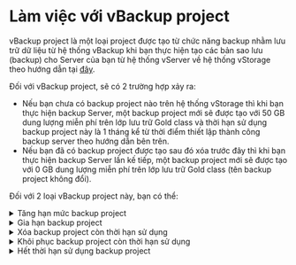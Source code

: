 # Làm việc với vBackup project

vBackup project là một loại project được tạo từ chức năng backup nhằm lưu trữ dữ liệu từ hệ thống vBackup khi bạn thực hiện tạo các bản sao lưu (backup) cho Server của bạn từ hệ thống vServer về hệ thống vStorage theo hướng dẫn tại [đây](../../../../vserver/compute-hcm03-1a/backup/).

Đối với vBackup project, sẽ có 2 trường hợp xảy ra:&#x20;

* Nếu bạn chưa có backup project nào trên hệ thống vStorage thì khi bạn thực hiện backup Server, một backup project mới sẽ được tạo với 50 GB dung lượng miễn phí trên lớp lưu trữ Gold class và thời hạn sử dụng backup project này là 1 tháng kể từ thời điểm thiết lập thành công backup server theo hướng dẫn bên trên.&#x20;
* Nếu bạn đã có backup project được tạo sau đó xóa trước đây thì khi bạn thực hiện backup Server lần kế tiếp, một backup project mới sẽ được tạo với 0 GB dung lượng miễn phí trên lớp lưu trữ Gold class (tên backup project không đổi).&#x20;

Đối với 2 loại vBackup project này, bạn có thể:

<details>

<summary>Tăng hạn mức backup project</summary>

Sau khi một backup project được khởi tạo lần đầu tiên, lúc này backup project của bạn có dung lượng lưu trữ 50GB với thời hạn lưu trữ là 1 tháng. Từ lần khởi tạo thứ hai, backup project có dung lượng lưu trữ 0GB. Nếu dung lượng lưu trữ này là không đủ so với nhu cầu của bạn, bạn có thể tiếp tục thực hiện tăng hạn mức của backup project này bằng cách:

1. Đăng nhập vào [https://vstorage.console.vngcloud.vn](https://vstorage.console.vngcloud.vn/storage/list).
2. Chọn biểu tượng \<update khi lên guide>tại **project** bạn muốn thực hiện thay đổi quota. Chọn **Thay đổi quota.**
3. Màn hình **Thay đổi quota** được hiển th&#x1ECB;**.** Chọn **quota** lưu trữ mong muốn tăng thêm, **quota** lưu trữ bạn có thể tăng thêm hoặc giảm đi đến mức tối đa hoặc tối thiểu bằng **quota** lưu trữ mà gói lưu trữ cung cấp. Bạn không thể điều chỉnh **quota** lưu trữ nhỏ hơn hoặc vượt quá giá trị này.
4. Chọn **Thay đổi quota project.**
5. Thực hiện các bước **thanh toán giỏ hàng** nếu bạn là người dùng trả trước hoặc chọn **Thay đổi quota project** nếu bạn là người dùng trả sau.

Sau khi bạn hoàn thành 5 bước được mô tả bên trên, backup project của bạn đã được tăng giảm hạn mức.

Chúng tôi chỉ miễn phí cho bạn dung lượng lưu trữ 50GB ở lớp lưu trữ Gold class trong chu kỳ lưu trữ 1 tháng. Nếu bạn thực hiện tăng dung lượng quá 50 GB thì chi phí sẽ được tính bao gồm dung lượng lưu trữ ngoài 50GB này. Quy trình và phương thức tính giá tương tự như khi tăng giảm hạn mức project thông thường. Chi tiết tham khảo thêm tại [Cách tính phí](https://docs.vngcloud.vn/pages/viewpage.action?pageId=49648482).

</details>

<details>

<summary>Gia hạn backup project</summary>

Sau khi một backup project được khởi tạo lần đầu tiên, lúc này backup project của bạn có dung lượng lưu trữ 50GB với thời hạn lưu trữ là 1 tháng. Từ lần khởi tạo thứ hai, backup project có dung lượng lưu trữ 0GB với thời hạn lưu trữ là 1 tháng. Sau 1 tháng sử dụng thì backup project của bạn sẽ hết hạn và sẽ bị xóa khỏi hệ thống của chúng tôi. Nếu bạn có nhu cầu lưu trữ dữ liệu backup Server này quá 1 tháng thì bạn có thể thực hiện gia hạn backup project theo hướng dẫn bên dưới:

1. Đăng nhập vào [https://vstorage.console.vngcloud.vn](https://vstorage.console.vngcloud.vn/storage/list).
2. Chọn biểu tượng \<update khi lên guide> tại **project** bạn muốn thực hiện gia hạn. Chọn **Gia hạn**.
3. Chọn **chu kỳ** mà bạn mong muốn gia hạn.
4. Chọn **Gia hạn project**.
5. Thực hiện các bước **thanh toán giỏ hàng** nếu bạn là người dùng trả trước hoặc chọn **Gia hạn project** nếu bạn là người dùng trả sau.

Sau khi bạn hoàn thành 5 bước được mô tả bên trên, backup roject của bạn đã được gia hạn.

Chúng tôi chỉ miễn phí cho bạn dung lượng lưu trữ 50GB ở lớp lưu trữ Gold class trong chu kỳ lưu trữ 1 tháng. Nếu bạn thực hiện gia hạn thì chi phí sẽ được tính từ ngày kết thúc chu kỳ lưu trữ miễn phí tới ngày hết hạn theo chu kỳ mới mà bạn gia hạn. Quy trình và phương thức tính giá tương tự như khi gia hạn project thông thường. Chi tiết tham khảo thêm tại [Cách tính phí](https://docs.vngcloud.vn/pages/viewpage.action?pageId=49648482).

\


</details>

<details>

<summary>Xóa backup project còn thời hạn sử dụng</summary>

Sau khi một backup project được khởi tạo lần đầu tiên, lúc này backup project của bạn có dung lượng lưu trữ 50GB với thời hạn lưu trữ là 1 tháng. Từ lần khởi tạo thứ hai, backup project có dung lượng lưu trữ 0GB. Nếu bạn không có nhu cầu sử dụng backup project này, bạn có thể thực hiện xóa chúng theo hướng dẫn tại [Xóa project](lam-viec-voi-project/xoa-project.md).

Lúc này **backup project** bị xóa sẽ nằm trong **Thùng rác**, bạn có thể:

* **Xóa** **hoàn toàn** backup project khỏi vStorage bằng cách chọn **Xóa**.
* **Khôi phục** lại backup project sử dụng theo hướng dẫn ngay bên dưới.

Đối với khách hàng trả trước, nếu bạn đã phát sinh chi phí cho việc gia hạn hay tăng hạn mức backup project này thì khi bạn thực hiện xóa backup project còn thời hạn sử dụng, chúng tôi sẽ thực hiện bồi hoàn lại cho bạn số tiền thực tế mà bạn chưa sử dụng tương ứng trong chu kỳ lưu trữ còn lại. Chi tiết cách vStorage tính phí bồi hoàn và khôi phục project, hãy xem [Cách tính phí](https://docs.vngcloud.vn/pages/viewpage.action?pageId=49648482).&#x20;

Do hành động xóa project tiềm ẩn nhiều rủi ro nên chúng tôi khuyến cáo bạn hãy xem xét cẩn thận cũng như tạo một phiên bản dự phòng của project trước khi thực hiện xóa.&#x20;

</details>

<details>

<summary>Khôi phục backup project còn thời hạn sử dụng</summary>

Bạn có thể khôi phục backup project sau khi xóa theo hướng dẫn bên trên bằng cách:

1. Đăng nhập vào [https://vstorage.console.vngcloud.vn](https://vstorage.console.vngcloud.vn/storage/list).
2. Chọn menu **Thùng rác.**
3. Chọn biểu tượng \<update khi lên guide>trên **project** muốn thực hiện khôi phục.
4. Chọn **Khôi phục project.**
5. Thực hiện các bước **thanh toán giỏ hàng** nếu bạn là người dùng trả trước hoặc chọn **Khôi phục project** nếu bạn là người dùng trả sau.

Sau khi bạn hoàn thành 5 bước được mô tả bên trên, backup project của bạn đã được khôi phục.

Nếu backup project mà bạn thực hiện khôi phục chưa được Gia hạn hay Tăng giảm hạn mức bất kỳ một lần nào thì bạn có thể khôi phục lại backup project này với thông tin thanh toán là 0 VNĐ. Nếu backup project mà bạn thực hiện khôi phục đã được Gia hạn hay Tăng giảm hạn mức ít nhất một lần thì bạn có thể khôi phục lại backup project này với thông tin thanh toán là giá trị tài nguyên được gia hạn hay tăng hạn mức với số ngày sử dụng còn lại tương ứng. Quy trình và phương thức tính giá tương tự như khi khôi phục project thông thường. Chi tiết tham khảo thêm tại [Cách tính phí](../cach-tinh-phi/).

\


</details>

<details>

<summary>Hết thời hạn sử dụng backup project</summary>

Tại thời điểm hết hạn sử dụng backup project, chúng tôi sẽ:

* Chuyển tài nguyên **backup project** vào **thùng rác** và lưu trữ tại đây trong vòng 7 ngày.
* Trong 7 ngày này, bạn có thể xóa hoàn toàn **backup project** hoặc khôi phục **backup project** theo hướng dẫn ở bên trên.

</details>

